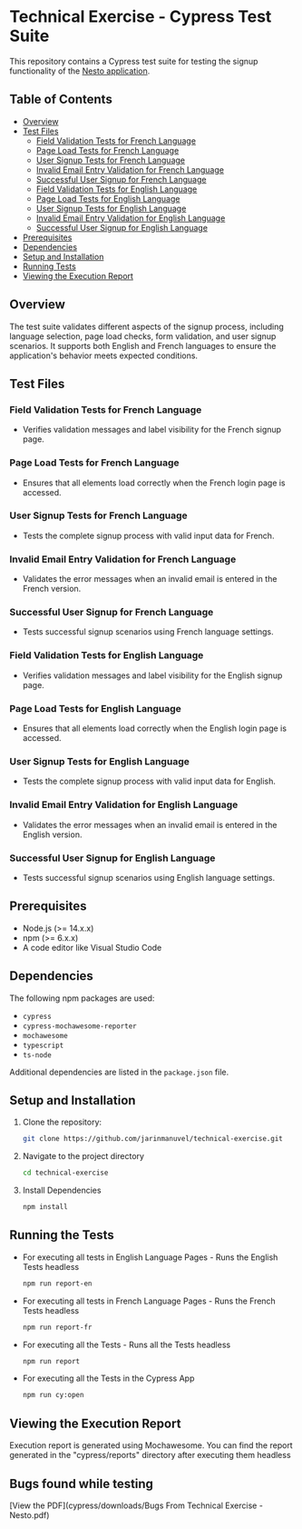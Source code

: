 # Technical Exercise - Cypress Test Suite

This repository contains a Cypress test suite for testing the signup functionality of the [Nesto application](https://app.qa.nesto.ca/login).

## Table of Contents
- [Overview](#overview)
- [Test Files](#test-files)
  - [Field Validation Tests for French Language](#field-validation-tests-for-french-language)
  - [Page Load Tests for French Language](#page-load-tests-for-french-language)
  - [User Signup Tests for French Language](#user-signup-tests-for-french-language)
  - [Invalid Email Entry Validation for French Language](#invalid-email-entry-validation-for-french-language)
  - [Successful User Signup for French Language](#successful-user-signup-for-french-language)
  - [Field Validation Tests for English Language](#field-validation-tests-for-english-language)
  - [Page Load Tests for English Language](#page-load-tests-for-english-language)
  - [User Signup Tests for English Language](#user-signup-tests-for-english-language)
  - [Invalid Email Entry Validation for English Language](#invalid-email-entry-validation-for-english-language)
  - [Successful User Signup for English Language](#successful-user-signup-for-english-language)
- [Prerequisites](#prerequisites)
- [Dependencies](#dependencies)
- [Setup and Installation](#setup-and-installation)
- [Running Tests](#running-tests)
- [Viewing the Execution Report](viewing-execution-report)

## Overview
The test suite validates different aspects of the signup process, including language selection, page load checks, form validation, and user signup scenarios. It supports both English and French languages to ensure the application's behavior meets expected conditions.

## Test Files

### Field Validation Tests for French Language
   - Verifies validation messages and label visibility for the French signup page.

### Page Load Tests for French Language
   - Ensures that all elements load correctly when the French login page is accessed.

### User Signup Tests for French Language
   - Tests the complete signup process with valid input data for French.

### Invalid Email Entry Validation for French Language
   - Validates the error messages when an invalid email is entered in the French version.

### Successful User Signup for French Language
   - Tests successful signup scenarios using French language settings.

### Field Validation Tests for English Language
   - Verifies validation messages and label visibility for the English signup page.

### Page Load Tests for English Language
   - Ensures that all elements load correctly when the English login page is accessed.

### User Signup Tests for English Language
   - Tests the complete signup process with valid input data for English.

### Invalid Email Entry Validation for English Language
   - Validates the error messages when an invalid email is entered in the English version.

### Successful User Signup for English Language
   - Tests successful signup scenarios using English language settings.

## Prerequisites
- Node.js (>= 14.x.x)
- npm (>= 6.x.x)
- A code editor like Visual Studio Code

## Dependencies
The following npm packages are used:
- `cypress`
- `cypress-mochawesome-reporter`
- `mochawesome`
- `typescript`
- `ts-node`

Additional dependencies are listed in the `package.json` file.

## Setup and Installation
1. Clone the repository:
   ```bash
   git clone https://github.com/jarinmanuvel/technical-exercise.git
2. Navigate to the project directory
   ```bash
   cd technical-exercise
3. Install Dependencies
   ```bash
   npm install

## Running the Tests
- For executing all tests in English Language Pages - Runs the English Tests headless 
  ```bash
  npm run report-en

- For executing all tests in French Language Pages - Runs the French Tests headless 
  ```bash
  npm run report-fr

- For executing all the Tests - Runs all the Tests headless
  ```bash
  npm run report

- For executing all the Tests in the Cypress App
  ```bash
  npm run cy:open

## Viewing the Execution Report
Execution report is generated using Mochawesome. You can find the report generated in the "cypress/reports" directory after executing them headless

## Bugs found while testing
[View the PDF](cypress/downloads/Bugs From Technical Exercise - Nesto.pdf)

